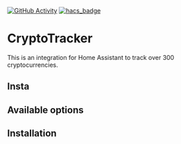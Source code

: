 [![GitHub Activity](https://img.shields.io/github/commit-activity/y/PepegaBruh/CryptoTrakcer?style=for-the-badge)](https://github.com/PepegaBruh/CryptoTrakcer/commits/main)
[![hacs_badge](https://img.shields.io/badge/HACS-Default-orange.svg?style=for-the-badge)](https://github.com/custom-components/hacs)

# CryptoTracker

This is an integration for Home Assistant to track over 300 cryptocurrencies.

## Insta

## Available options

## Installation
